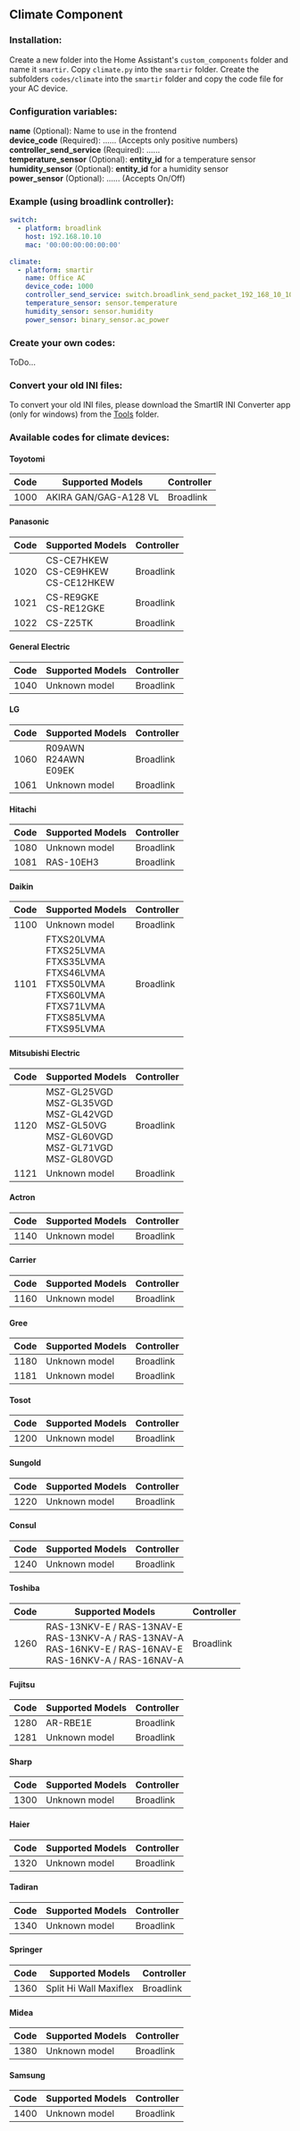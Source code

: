 ## Climate Component
### Installation:
Create a new folder into the Home Assistant's `custom_components` folder and name it `smartir`. Copy `climate.py` into the `smartir` folder. Create the subfolders `codes/climate` into the `smartir` folder and copy the code file for your AC device.

### Configuration variables:
**name** (Optional): Name to use in the frontend<br />
**device_code** (Required): ...... (Accepts only positive numbers)<br />
**controller_send_service** (Required): ......<br />
**temperature_sensor** (Optional): **entity_id** for a temperature sensor<br />
**humidity_sensor** (Optional): **entity_id** for a humidity sensor<br />
**power_sensor** (Optional): ...... (Accepts On/Off)<br />

### Example (using broadlink controller):
```yaml
switch:
  - platform: broadlink
    host: 192.168.10.10
    mac: '00:00:00:00:00:00'
    
climate:
  - platform: smartir
    name: Office AC
    device_code: 1000
    controller_send_service: switch.broadlink_send_packet_192_168_10_10
    temperature_sensor: sensor.temperature
    humidity_sensor: sensor.humidity
    power_sensor: binary_sensor.ac_power
```

### Create your own codes:
ToDo...

### Convert your old INI files:
To convert your old INI files, please download the SmartIR INI Converter app (only for windows) from the [Tools](Tools/) folder.

### Available codes for climate devices:
#### Toyotomi
| Code | Supported Models | Controller |
| ------------- | -------------------------- | ------------- |
1000|AKIRA GAN/GAG-A128 VL|Broadlink

#### Panasonic
| Code | Supported Models | Controller |
| ------------- | -------------------------- | ------------- |
1020|CS-CE7HKEW<br>CS-CE9HKEW<br>CS-CE12HKEW|Broadlink
1021|CS-RE9GKE<br>CS-RE12GKE|Broadlink
1022|CS-Z25TK|Broadlink

#### General Electric
| Code | Supported Models | Controller |
| ------------- | -------------------------- | ------------- |
1040|Unknown model|Broadlink

#### LG
| Code | Supported Models | Controller |
| ------------- | -------------------------- | ------------- |
1060|R09AWN<br>R24AWN<br>E09EK|Broadlink
1061|Unknown model|Broadlink

#### Hitachi
| Code | Supported Models | Controller |
| ------------- | -------------------------- | ------------- |
1080|Unknown model|Broadlink
1081|RAS-10EH3|Broadlink

#### Daikin
| Code | Supported Models | Controller |
| ------------- | -------------------------- | ------------- |
1100|Unknown model|Broadlink
1101|FTXS20LVMA<br>FTXS25LVMA<br>FTXS35LVMA<br>FTXS46LVMA<br>FTXS50LVMA<br>FTXS60LVMA<br>FTXS71LVMA<br>FTXS85LVMA<br>FTXS95LVMA|Broadlink

#### Mitsubishi Electric
| Code | Supported Models | Controller |
| ------------- | -------------------------- | ------------- |
1120|MSZ-GL25VGD<br>MSZ-GL35VGD<br>MSZ-GL42VGD<br>MSZ-GL50VG<br>MSZ-GL60VGD<br>MSZ-GL71VGD<br>MSZ-GL80VGD|Broadlink
1121|Unknown model|Broadlink

#### Actron
| Code | Supported Models | Controller |
| ------------- | -------------------------- | ------------- |
1140|Unknown model|Broadlink

#### Carrier
| Code | Supported Models | Controller |
| ------------- | -------------------------- | ------------- |
1160|Unknown model|Broadlink

#### Gree
| Code | Supported Models | Controller |
| ------------- | -------------------------- | ------------- |
1180|Unknown model|Broadlink
1181|Unknown model|Broadlink

#### Tosot
| Code | Supported Models | Controller |
| ------------- | -------------------------- | ------------- |
1200|Unknown model|Broadlink

#### Sungold
| Code | Supported Models | Controller |
| ------------- | -------------------------- | ------------- |
1220|Unknown model|Broadlink

#### Consul
| Code | Supported Models | Controller |
| ------------- | -------------------------- | ------------- |
1240|Unknown model|Broadlink

#### Toshiba
| Code | Supported Models | Controller |
| ------------- | -------------------------- | ------------- |
1260|RAS-13NKV-E / RAS-13NAV-E<br>RAS-13NKV-A / RAS-13NAV-A<br>RAS-16NKV-E / RAS-16NAV-E<br>RAS-16NKV-A / RAS-16NAV-A|Broadlink

#### Fujitsu
| Code | Supported Models | Controller |
| ------------- | -------------------------- | ------------- |
1280|AR-RBE1E|Broadlink
1281|Unknown model|Broadlink

#### Sharp
| Code | Supported Models | Controller |
| ------------- | -------------------------- | ------------- |
1300|Unknown model|Broadlink

#### Haier
| Code | Supported Models | Controller |
| ------------- | -------------------------- | ------------- |
1320|Unknown model|Broadlink

#### Tadiran
| Code | Supported Models | Controller |
| ------------- | -------------------------- | ------------- |
1340|Unknown model|Broadlink

#### Springer
| Code | Supported Models | Controller |
| ------------- | -------------------------- | ------------- |
1360|Split Hi Wall Maxiflex|Broadlink

#### Midea
| Code | Supported Models | Controller |
| ------------- | -------------------------- | ------------- |
1380|Unknown model|Broadlink

#### Samsung
| Code | Supported Models | Controller |
| ------------- | -------------------------- | ------------- |
1400|Unknown model|Broadlink
